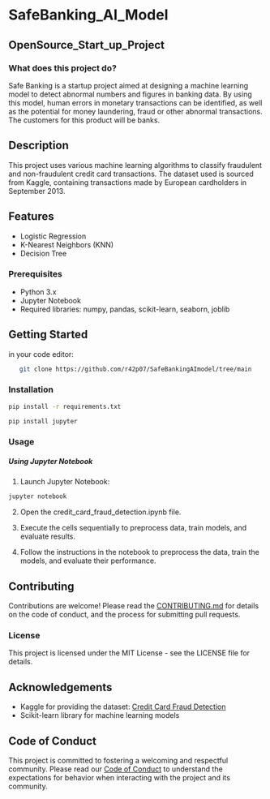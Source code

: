 # SafeBanking_AI_Model
## OpenSource_Start_up_Project
###  What does this project do?
Safe Banking is a startup project aimed at designing a machine learning model to detect abnormal numbers and figures in banking data. By using this model, human errors in monetary transactions can be identified, as well as the potential for money laundering, fraud or other abnormal transactions. The customers for this product will be banks.

## Description

This project uses various machine learning algorithms to classify fraudulent and non-fraudulent credit card transactions. The dataset used is sourced from Kaggle, containing transactions made by European cardholders in September 2013.

## Features
- Logistic Regression
- K-Nearest Neighbors (KNN)
- Decision Tree

### Prerequisites

- Python 3.x
- Jupyter Notebook
- Required libraries: numpy, pandas, scikit-learn, seaborn, joblib

## Getting Started
in your code editor:
```bash
   git clone https://github.com/r42p07/SafeBankingAImodel/tree/main
```

### Installation
```sh
pip install -r requirements.txt

pip install jupyter

```
### Usage
##### Using Jupyter Notebook
1. Launch Jupyter Notebook:
```sh
jupyter notebook

```
2. Open the credit_card_fraud_detection.ipynb file.

3. Execute the cells sequentially to preprocess data, train models, and evaluate results.
   
4. Follow the instructions in the notebook to preprocess the data, train the models, and evaluate their performance.

## Contributing
Contributions are welcome! Please read the [CONTRIBUTING.md](./models/CONTRIBUTING.md) for details on the code of conduct, and the process for submitting pull requests.

### License
This project is licensed under the MIT License - see the LICENSE file for details.

## Acknowledgements
- Kaggle for providing the dataset: [Credit Card Fraud Detection](https://www.kaggle.com/mlg-ulb/creditcardfraud)
- Scikit-learn library for machine learning models

## Code of Conduct

This project is committed to fostering a welcoming and respectful community. Please read our [Code of Conduct](./models/CODE_OF_CONDUCT.md) to understand the expectations for behavior when interacting with the project and its community.

